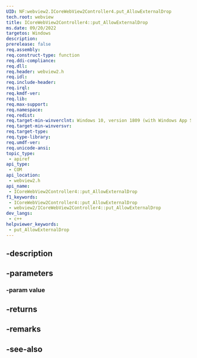 ```yaml
---
UID: NF:webview2.ICoreWebView2Controller4.put_AllowExternalDrop
tech.root: webview
title: ICoreWebView2Controller4::put_AllowExternalDrop
ms.date: 09/20/2022
targetos: Windows
description: 
prerelease: false
req.assembly: 
req.construct-type: function
req.ddi-compliance: 
req.dll: 
req.header: webview2.h
req.idl: 
req.include-header: 
req.irql: 
req.kmdf-ver: 
req.lib: 
req.max-support: 
req.namespace: 
req.redist: 
req.target-min-winverclnt: Windows 10, version 1809 (with Windows App SDK 1.1 or later)
req.target-min-winversvr: 
req.target-type: 
req.type-library: 
req.umdf-ver: 
req.unicode-ansi: 
topic_type:
 - apiref
api_type:
 - COM
api_location:
 - webview2.h
api_name:
 - ICoreWebView2Controller4::put_AllowExternalDrop
f1_keywords:
 - ICoreWebView2Controller4::put_AllowExternalDrop
 - webview2/ICoreWebView2Controller4::put_AllowExternalDrop
dev_langs:
 - c++
helpviewer_keywords:
 - put_AllowExternalDrop
---
```


## -description

## -parameters

### -param value

## -returns

## -remarks

## -see-also

